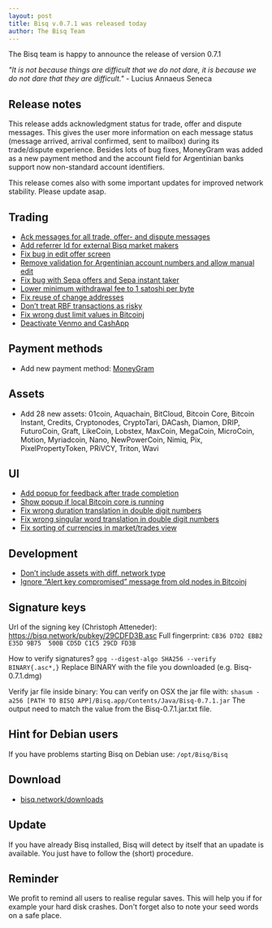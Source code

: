 ```yaml
---
layout: post
title: Bisq v.0.7.1 was released today
author: The Bisq Team
---
```


The Bisq team is happy to announce the release of version 0.7.1

_"It is not because things are difficult that we do not dare, it is because we do not dare that they are difficult."_ - Lucius Annaeus Seneca 

## Release notes
This release adds acknowledgment status for trade, offer and dispute messages. 
This gives the user more information on each message status (message arrived, arrival confirmed, sent to mailbox) during its trade/dispute experience.
Besides lots of bug fixes, MoneyGram was added as a new payment method and the account field for Argentinian banks support now non-standard account identifiers. 

This release comes also with some important updates for improved network stability.
Please update asap.

## Trading
- [Ack messages for all trade, offer- and dispute messages](https://github.com/bisq-network/bisq-desktop/issues/1585)
- [Add referrer Id for external Bisq market makers](https://github.com/bisq-network/proposals/issues/28)
- [Fix bug in edit offer screen](https://github.com/bisq-network/bisq-desktop/pull/1583) 
- [Remove validation for Argentinian account numbers and allow manual edit](https://github.com/bisq-network/bisq-desktop/pull/1553)
- [Fix bug with Sepa offers and Sepa instant taker](https://github.com/bisq-network/bisq-core/issues/117)
- [Lower minimum withdrawal fee to 1 satoshi per byte](https://github.com/bisq-network/bisq-core/pull/111)
- [Fix reuse of change addresses](https://github.com/bisq-network/bisq-core/pull/113)
- [Don’t treat RBF transactions as risky](https://github.com/bisq-network/bisq-core/pull/124)
- [Fix wrong dust limit values in Bitcoinj](https://github.com/bisq-network/bitcoinj/commit/bbcb39b1c33c61f146265ace94ae54e21e1b8e47)
- [Deactivate Venmo and CashApp](https://github.com/bisq-network/bisq-core/pull/115)

## Payment methods
- Add new payment method: [MoneyGram](https://github.com/bisq-network/bisq-desktop/pull/1522)

## Assets
- Add 28 new assets: 01coin, Aquachain, BitCloud, Bitcoin Core, Bitcoin Instant, Credits, Cryptonodes, CryptoTari, DACash, Diamon, DRIP, FuturoCoin, Graft, LikeCoin, Lobstex, MaxCoin, MegaCoin, MicroCoin, Motion, Myriadcoin, Nano, NewPowerCoin, Nimiq, Pix, PixelPropertyToken, PRiVCY, Triton, Wavi

## UI
- [Add popup for feedback after trade completion](https://github.com/bisq-network/bisq-desktop/issues/1584)
- [Show popup if local Bitcoin core is running](https://github.com/bisq-network/bisq-desktop/issues/1566)
- [Fix wrong duration translation in double digit numbers](https://github.com/bisq-network/bisq-desktop/pull/1552)
- [Fix wrong singular word translation in double digit numbers](https://github.com/bisq-network/bisq-desktop/issues/1549)
- [Fix sorting of currencies in market/trades view](https://github.com/bisq-network/bisq-desktop/pull/1591)

## Development
- [Don’t include assets with diff. network type](https://github.com/bisq-network/bisq-core/pull/129)
- [Ignore “Alert key compromised” message from old nodes in Bitcoinj](https://github.com/bisq-network/bitcoinj/commit/6728ef8bfd685547fe38586302514f2eca6d426c)

## Signature keys
Url of the signing key (Christoph Atteneder): https://bisq.network/pubkey/29CDFD3B.asc
Full fingerprint: `CB36 D7D2 EBB2 E35D 9B75  500B CD5D C1C5 29CD FD3B`

How to verify signatures?
`gpg --digest-algo SHA256 --verify BINARY{.asc*,}`
Replace BINARY with the file you downloaded (e.g. Bisq-0.7.1.dmg)

Verify jar file inside binary:
You can verify on OSX the jar file with:
`shasum -a256 [PATH TO BISQ APP]/Bisq.app/Contents/Java/Bisq-0.7.1.jar`
The output need to match the value from the Bisq-0.7.1.jar.txt file.

## Hint for Debian users
If you have problems starting Bisq on Debian use: `/opt/Bisq/Bisq`

## Download
- [bisq.network/downloads](https://bisq.network/downloads/)

## Update
If you have already Bisq installed, Bisq will detect by itself that an upadate is available.
You just have to follow the (short) procedure.

## Reminder
We profit to remind all users to realise regular saves.
This will help you if for example your hard disk crashes.
Don't forget also to note your seed words on a safe place.

